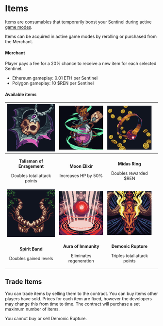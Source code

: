 # Items

Items are consumables that temporarily boost your Sentinel during active [game modes](../modes/game-modes.md).

Items can be acquired in active game modes by rerolling or purchased from the Merchant.

#### Merchant

Player pays a fee for a 20% chance to receive a new item for each selected Sentinel.

* Ethereum gameplay: 0.01 ETH per Sentinel
* Polygon gameplay: 10 $REN per Sentinel

#### Available items

|               ![](<../.gitbook/assets/Talisman of Enragement.png>)               |                ![](<../.gitbook/assets/moon elixir.png>)               |                  ![](<../.gitbook/assets/Midas Ring.png>)                 |   |
| :------------------------------------------------------------------------------: | :--------------------------------------------------------------------: | :-----------------------------------------------------------------------: | - |
| <p><strong>Talisman of Enragement</strong></p><p>Doubles total attack points</p> |      <p><strong>Moon Elixir</strong></p><p>Increases HP by 50%</p>     |       <p><strong>Midas Ring</strong></p><p>Doubles rewarded $REN</p>      |   |
|                     ![](<../.gitbook/assets/Spirit Band.png>)                    |             ![](<../.gitbook/assets/Aura of Immunity.png>)             |               ![](<../.gitbook/assets/Demonic Rupture.png>)               |   |
|          <p><strong>Spirit Band</strong></p><p>Doubles gained levels</p>         | <p><strong>Aura of Immunity</strong></p><p>Eliminates regeneration</p> | <p><strong>Demonic Rupture</strong></p><p>Triples total attack points</p> |   |

## Trade Items

You can trade items by selling them to the contract. You can buy items other players have sold. Prices for each item are fixed, however the developers may change this from time to time. The contract will purchase a set maximum number of items.&#x20;

You cannot buy or sell Demonic Rupture.
